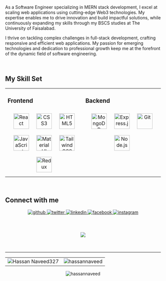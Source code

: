 <!--<div align="center" style="margin-bottom=70px">
<img src="https://media.licdn.com/dms/image/D4D16AQHr4yK9kVlHmA/profile-displaybackgroundimage-shrink_350_1400/0/1716282063433?e=1723680000&v=beta&t=iPpVeqW5jm3excm7tKTLmjP-j4SKylj5qc6wk6JdjbQ" align="center" style="width: 100%" />
</div>    -->
 

As a Software Engineer specializing in MERN stack development, I excel at scaling web applications using cutting-edge Web3 technologies. My expertise enables me to drive innovation and build impactful solutions, while continuously expanding my skills through my BSCS studies at The University of Faisalabad.

I thrive on tackling complex challenges in full-stack development, crafting responsive and efficient web applications. My passion for emerging technologies and dedication to professional growth keep me at the forefront of the dynamic field of software engineering.


  

<br/>  


## My Skill Set  
<table><tr><td valign="top" width="33%">



### Frontend  
<div  align="center">  
<a href="https://reactjs.org/" target="_blank"><img style="margin: 10px" src="https://profilinator.rishav.dev/skills-assets/react-original-wordmark.svg" alt="React" height="50" /></a>  
<a href="https://www.w3schools.com/css/" target="_blank"><img style="margin: 10px" src="https://profilinator.rishav.dev/skills-assets/css3-original-wordmark.svg" alt="CSS3" height="50" /></a>  
<a href="https://en.wikipedia.org/wiki/HTML5" target="_blank"><img style="margin: 10px" src="https://profilinator.rishav.dev/skills-assets/html5-original-wordmark.svg" alt="HTML5" height="50" /></a>  
<a href="https://www.javascript.com/" target="_blank"><img style="margin: 10px" src="https://profilinator.rishav.dev/skills-assets/javascript-original.svg" alt="JavaScript" height="50" /></a>  
<a href="https://mui.com/" target="_blank"><img style="margin: 10px" src="https://profilinator.rishav.dev/skills-assets/mui.png" alt="Material UI" height="50" /></a>  
<a href="https://www.tailwindcss.com/" target="_blank"><img style="margin: 10px" src="https://profilinator.rishav.dev/skills-assets/tailwindcss.svg" alt="Tailwind CSS" height="50" /></a>  
<a href="https://redux.js.org/" target="_blank"><img style="margin: 10px" src="https://profilinator.rishav.dev/skills-assets/redux-original.svg" alt="Redux" height="50" /></a>  
</div>

</td><td valign="top" width="33%">



### Backend  
<div align="center">  
<a href="https://www.mongodb.com/" target="_blank"><img style="margin: 10px" src="https://profilinator.rishav.dev/skills-assets/mongodb-original-wordmark.svg" alt="MongoDB" height="50" /></a>  
<a href="https://expressjs.com/" target="_blank"><img style="margin: 10px" src="https://profilinator.rishav.dev/skills-assets/express-original-wordmark.svg" alt="Express.js" height="50" /></a>  
<a href="https://github.com/" target="_blank"><img style="margin: 10px" src="https://profilinator.rishav.dev/skills-assets/git-scm-icon.svg" alt="Git" height="50" /></a>  
<a href="https://nodejs.org/" target="_blank"><img style="margin: 10px" src="https://profilinator.rishav.dev/skills-assets/nodejs-original-wordmark.svg" alt="Node.js" height="50" /></a>  
</div>

</td>

</td></tr></table>  

<br/>  


## Connect with me  
<div align="center">
<a href="https://github.com/hassannaveed327" target="_blank">
<img src=https://img.shields.io/badge/github-%2324292e.svg?&style=for-the-badge&logo=github&logoColor=white alt=github style="margin-bottom: 5px;" />
</a>
<a href="https://twitter.com/hassan__dev" target="_blank">
<img src=https://img.shields.io/badge/twitter-%2300acee.svg?&style=for-the-badge&logo=twitter&logoColor=white alt=twitter style="margin-bottom: 5px;" />
</a>
<a href="https://linkedin.com/in/hassannaveed327" target="_blank">
<img src=https://img.shields.io/badge/linkedin-%231E77B5.svg?&style=for-the-badge&logo=linkedin&logoColor=white alt=linkedin style="margin-bottom: 5px;" />
</a>
<a href="https://www.facebook.com/hassannaveed327" target="_blank">
<img src=https://img.shields.io/badge/facebook-%232E87FB.svg?&style=for-the-badge&logo=facebook&logoColor=white alt=facebook style="margin-bottom: 5px;" />
</a>
<a href="https://instagram.com/hahassan___" target="_blank">
<img src=https://img.shields.io/badge/instagram-%23000000.svg?&style=for-the-badge&logo=instagram&logoColor=white alt=instagram style="margin-bottom: 5px;" />
</a>  
</div>  
  

<br/>  
  
  
<br/>  

  



<br />

<div align="center">
<img src="https://komarev.com/ghpvc/?username=hassannaveed327&&style=flat-square" align="center" />
</div>  
  

<br/>  


<br />

----
<table><tr><td><img src="https://github-readme-stats.vercel.app/api?username=hassannaveed327&include_all_commits=true&count_private=true&show_icons=true&line_height=20&title_color=7A7ADB&icon_color=2234AE&text_color=D3D3D3&bg_color=0,000000,130F40" alt="Hassan Naveed327" /><td><img src="https://github-readme-stats.vercel.app/api/top-langs?username=hassannaveed327&show_icons=true&locale=en&layout=compact&title_color=7A7ADB&icon_color=2234AE&text_color=D3D3D3&bg_color=0,000000,130F40" alt="hassannaveed" /></td></tr></table><div align="center"><p><img align="center" src="https://github-readme-streak-stats.herokuapp.com/?user=hassannaveed327&theme=dark" alt="hassannaveed" /></p>

